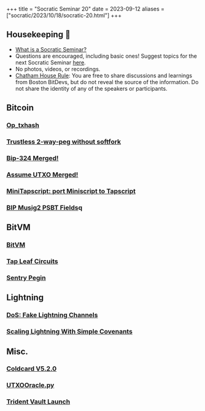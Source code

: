 +++
title = "Socratic Seminar 20"
date = 2023-09-12
aliases = ["socratic/2023/10/18/socratic-20.html"]
+++

## Housekeeping 🧹

- [What is a Socratic Seminar?](https://bitdevs.org/about#socratic-seminars)
- Questions are encouraged, including basic ones! Suggest topics for the next Socratic Seminar [here](https://github.com/0xBEEFCAF3/bostonbitdevs/issues/new).
- No photos, videos, or recordings.
- [Chatham House Rule](https://www.chathamhouse.org/about-us/chatham-house-rule): You are free to share discussions and learnings from Boston BitDevs, but do not reveal the source of the information. Do not share the identity of any of the speakers or participants.

## Bitcoin
### [Op_txhash](https://lists.linuxfoundation.org/pipermail/bitcoin-dev/2023-September/021975.html)
### [Trustless 2-way-peg without softfork](https://lists.linuxfoundation.org/pipermail/bitcoin-dev/2023-September/021948.html)
### [Bip-324 Merged!](https://github.com/bitcoin/bips/blob/master/bip-0324.mediawiki)
### [Assume UTXO Merged!](https://github.com/jamesob/assumeutxo-docs/tree/2019-04-proposal/proposal)
### [MiniTapscript: port Miniscript to Tapscript](https://github.com/bitcoin/bitcoin/pull/27255)
### [BIP Musig2 PSBT Fields](https://github.com/achow101/bips/blob/musig2-psbt/bip-musig2-psbt.mediawiki)q  

## BitVM
### [BitVM](https://bitvm.org/bitvm.pdf)
### [Tap Leaf Circuits](https://github.com/supertestnet/tapleaf-circuits)
### [Sentry Pegin](https://bitcoinmagazine.com/technical/bitvm-but-can-it-run-doom)


## Lightning
### [DoS: Fake Lightning Channels](https://morehouse.github.io/lightning/fake-channel-dos/)
### [Scaling Lightning With Simple Covenants](https://lists.linuxfoundation.org/pipermail/lightning-dev/2023-September/004092.html)


## Misc.
### [Coldcard V5.2.0](https://github.com/Coldcard/firmware/blob/master/releases/ChangeLog.md)
### [UTXOOracle.py](https://utxo.live/oracle/)
### [Trident Vault Launch](https://x.com/rob1ham/status/1704917235305746439?s=46&t=PtDQpC8qXN6eLrhVrXTVNA)
